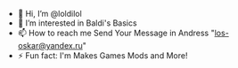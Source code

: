 - 👋 Hi, I’m @loldilol
- 👀 I’m interested in Baldi's Basics
- 📫 How to reach me Send Your Message in Andress "los-oskar@yandex.ru"
- ⚡ Fun fact: I'm Makes Games Mods and More!

<!---
loldilol/loldilol is a ✨ special ✨ repository because its `README.md` (this file) appears on your GitHub profile.
You can click the Preview link to take a look at your changes.
--->
